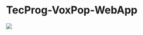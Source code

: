 # TecProg-VoxPop-WebApp
<p><img src="https://sonarcloud.io/api/project_badges/measure?project=tecprog-2018-2&metric=alert_status"></p>
